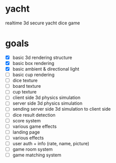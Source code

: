 # yacht

realtime 3d secure yacht dice game

# goals

- [x] basic 3d rendering structure
- [x] basic box rendering
- [x] basic ambient & directional light
- [ ] basic cup rendering
- [ ] dice texture
- [ ] board texture
- [ ] cup texture
- [ ] client side 3d physics simulation
- [ ] server side 3d physics simulation
- [ ] sending server side 3d simulation to client side
- [ ] dice result detection
- [ ] score system
- [ ] various game effects
- [ ] landing page
- [ ] various effects
- [ ] user auth + info (rate, name, picture)
- [ ] game room system
- [ ] game matching system
